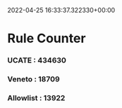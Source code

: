 2022-04-25 16:33:37.322330+00:00
# Rule Counter 
 ### UCATE : 434630

 ### Veneto : 18709

 ### Allowlist : 13922